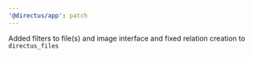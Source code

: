 ```yaml
---
'@directus/app': patch
---
```


Added filters to file(s) and image interface and fixed relation creation to `directus_files`
